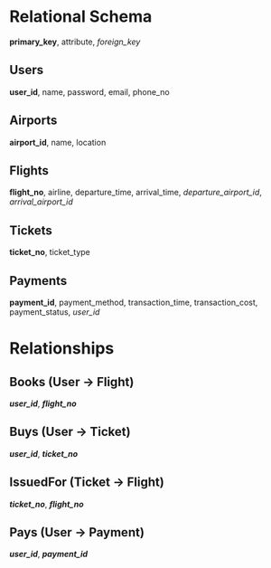 # Relational Schema
**primary_key**, attribute, _foreign_key_

## Users
**user_id**, name, password, email, phone_no  

## Airports
**airport_id**, name, location  

## Flights
**flight_no**, airline, departure_time, arrival_time, _departure_airport_id_, _arrival_airport_id_  

## Tickets
**ticket_no**, ticket_type  

## Payments
**payment_id**, payment_method, transaction_time, transaction_cost, payment_status, _user_id_  

# Relationships

## Books (User → Flight)
**_user_id_**, **_flight_no_**  

## Buys (User → Ticket)
**_user_id_**, **_ticket_no_**  

## IssuedFor (Ticket → Flight)
**_ticket_no_**, **_flight_no_**  

## Pays (User → Payment)
**_user_id_**, **_payment_id_**  
